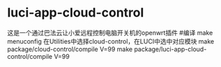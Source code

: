 # luci-app-cloud-control
这是一个通过巴法云让小爱远程控制电脑开关机的openwrt插件
#编译
make menuconfig  在Utilities中选择cloud-control，在LUCI中选中对应模块
make package/cloud-control/compile V=99
make package/luci-app-cloud-control/compile V=99
